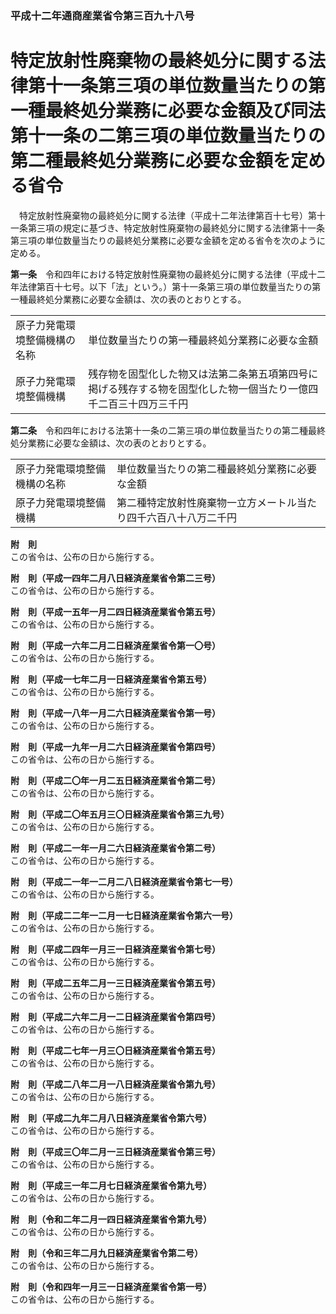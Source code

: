 ### 平成十二年通商産業省令第三百九十八号  
# 特定放射性廃棄物の最終処分に関する法律第十一条第三項の単位数量当たりの第一種最終処分業務に必要な金額及び同法第十一条の二第三項の単位数量当たりの第二種最終処分業務に必要な金額を定める省令  
　特定放射性廃棄物の最終処分に関する法律（平成十二年法律第百十七号）第十一条第三項の規定に基づき、特定放射性廃棄物の最終処分に関する法律第十一条第三項の単位数量当たりの最終処分業務に必要な金額を定める省令を次のように定める。  
  
**第一条**　令和四年における特定放射性廃棄物の最終処分に関する法律（平成十二年法律第百十七号。以下「法」という。）第十一条第三項の単位数量当たりの第一種最終処分業務に必要な金額は、次の表のとおりとする。  

|||  
| --- | --- |  
|原子力発電環境整備機構の名称|単位数量当たりの第一種最終処分業務に必要な金額|  
|原子力発電環境整備機構|残存物を固型化した物又は法第二条第五項第四号に掲げる残存する物を固型化した物一個当たり一億四千二百三十四万三千円|  
  
  
**第二条**　令和四年における法第十一条の二第三項の単位数量当たりの第二種最終処分業務に必要な金額は、次の表のとおりとする。  

|||  
| --- | --- |  
|原子力発電環境整備機構の名称|単位数量当たりの第二種最終処分業務に必要な金額|  
|原子力発電環境整備機構|第二種特定放射性廃棄物一立方メートル当たり四千六百八十八万二千円|  
  
  
**附　則**  
この省令は、公布の日から施行する。  
  
**附　則（平成一四年二月八日経済産業省令第二三号）**  
この省令は、公布の日から施行する。  
  
**附　則（平成一五年一月二四日経済産業省令第五号）**  
この省令は、公布の日から施行する。  
  
**附　則（平成一六年二月二日経済産業省令第一〇号）**  
この省令は、公布の日から施行する。  
  
**附　則（平成一七年二月一日経済産業省令第五号）**  
この省令は、公布の日から施行する。  
  
**附　則（平成一八年一月二六日経済産業省令第一号）**  
この省令は、公布の日から施行する。  
  
**附　則（平成一九年一月二六日経済産業省令第四号）**  
この省令は、公布の日から施行する。  
  
**附　則（平成二〇年一月二五日経済産業省令第二号）**  
この省令は、公布の日から施行する。  
  
**附　則（平成二〇年五月三〇日経済産業省令第三九号）**  
この省令は、公布の日から施行する。  
  
**附　則（平成二一年一月二六日経済産業省令第二号）**  
この省令は、公布の日から施行する。  
  
**附　則（平成二一年一二月二八日経済産業省令第七一号）**  
この省令は、公布の日から施行する。  
  
**附　則（平成二二年一二月一七日経済産業省令第六一号）**  
この省令は、公布の日から施行する。  
  
**附　則（平成二四年一月三一日経済産業省令第七号）**  
この省令は、公布の日から施行する。  
  
**附　則（平成二五年二月一三日経済産業省令第五号）**  
この省令は、公布の日から施行する。  
  
**附　則（平成二六年二月一二日経済産業省令第四号）**  
この省令は、公布の日から施行する。  
  
**附　則（平成二七年一月三〇日経済産業省令第五号）**  
この省令は、公布の日から施行する。  
  
**附　則（平成二八年二月一八日経済産業省令第九号）**  
この省令は、公布の日から施行する。  
  
**附　則（平成二九年二月八日経済産業省令第六号）**  
この省令は、公布の日から施行する。  
  
**附　則（平成三〇年二月一三日経済産業省令第三号）**  
この省令は、公布の日から施行する。  
  
**附　則（平成三一年二月七日経済産業省令第九号）**  
この省令は、公布の日から施行する。  
  
**附　則（令和二年二月一四日経済産業省令第九号）**  
この省令は、公布の日から施行する。  
  
**附　則（令和三年二月九日経済産業省令第二号）**  
この省令は、公布の日から施行する。  
  
**附　則（令和四年一月三一日経済産業省令第一号）**  
この省令は、公布の日から施行する。  
  
